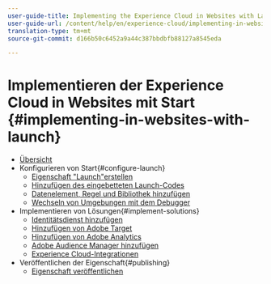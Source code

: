 ```yaml
---
user-guide-title: Implementing the Experience Cloud in Websites with Launch
user-guide-url: /content/help/en/experience-cloud/implementing-in-websites-with-launch/index.html
translation-type: tm+mt
source-git-commit: d166b50c6452a9a44c387bbdbfb88127a8545eda

---
```



# Implementieren der Experience Cloud in Websites mit Start {#implementing-in-websites-with-launch}

+ [Übersicht](index.md)
+ Konfigurieren von Start{#configure-launch}
   + [Eigenschaft "Launch"erstellen](launch.md)
   + [Hinzufügen des eingebetteten Launch-Codes](launch-add-embed.md)
   + [Datenelement, Regel und Bibliothek hinzufügen](launch-data-elements-rules.md)
   + [Wechseln von Umgebungen mit dem Debugger](launch-switch-environments.md)
+ Implementieren von Lösungen{#implement-solutions}
   + [Identitätsdienst hinzufügen](id-service.md)
   + [Hinzufügen von Adobe Target](target.md)
   + [Hinzufügen von Adobe Analytics](analytics.md)
   + [Adobe Audience Manager hinzufügen](audience-manager.md)
   + [Experience Cloud-Integrationen](integrations.md)
+ Veröffentlichen der Eigenschaft{#publishing}
   + [Eigenschaft veröffentlichen](publish.md)
